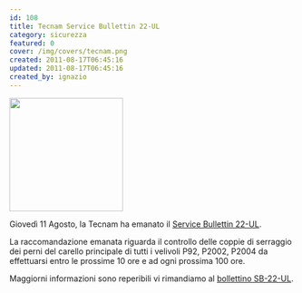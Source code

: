 ```yaml
---
id: 108
title: Tecnam Service Bullettin 22-UL
category: sicurezza
featured: 0
cover: /img/covers/tecnam.png
created: 2011-08-17T06:45:16
updated: 2011-08-17T06:45:16
created_by: ignazio
---
```


<img class="float-start mr-3" src="/img/stories/logo-Tecnam.gif" width="200"/>

Giovedì 11 Agosto,
la Tecnam ha emanato il <a href="download/doc_download/33-service-bulletin-22-ul" target="_blank" title="Tecnam SB 22 -UL">Service Bullettin 22-UL</a>.

La raccomandazione emanata riguarda il controllo delle coppie di serraggio dei perni del carello principale di tutti i velivoli P92, P2002, P2004 da effettuarsi entro le prossime 10 ore e ad ogni prossima 100 ore.

Maggiorni informazioni sono reperibili vi rimandiamo al <a href="download/doc_download/33-service-bulletin-22-ul" target="_blank" title="Tecnam SB 22 -UL">bollettino SB-22-UL</a>.
